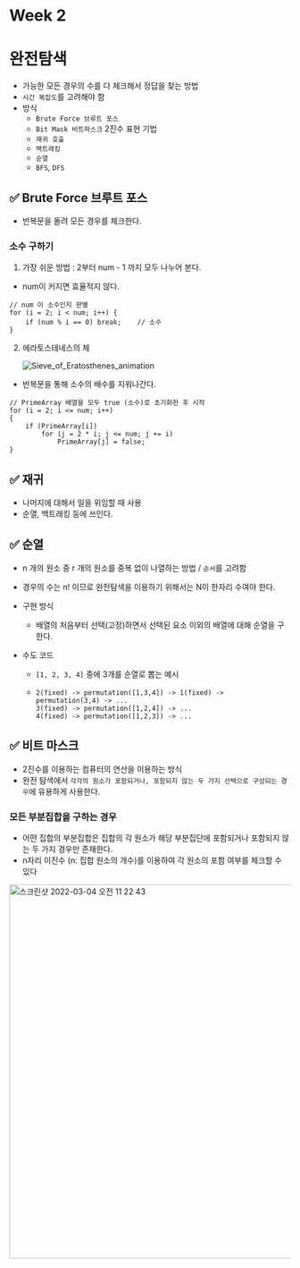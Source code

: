 # Week 2

# 완전탐색

- 가능한 모든 경우의 수를 다 체크해서 정답을 찾는 방법
- `시간 복잡도`를 고려해야 함
- 방식
  - `Brute Force 브루트 포스`
  - `Bit Mask 비트마스크` 2진수 표현 기법
  - `재귀 호출`
  - `백트래킹`
  - `순열`
  - `BFS`, `DFS`

## ✅ Brute Force 브루트 포스

- 반복문을 돌려 모든 경우를 체크한다.

### 소수 구하기

1. 가장 쉬운 방법 : 2부터 num - 1 까지 모두 나누어 본다.

- num이 커지면 효율적지 않다.

```
// num 이 소수인지 판별
for (i = 2; i < num; i++) {
    if (num % i == 0) break;    // 소수
}
```

2. 에라토스테네스의 체

   ![Sieve_of_Eratosthenes_animation](https://user-images.githubusercontent.com/68533016/156683998-40dcf15b-b3c7-42f2-8409-3abd8ac274b4.gif)

- 반복문을 통해 소수의 배수를 지워나간다.

```
// PrimeArray 배열을 모두 true (소수)로 초기화한 후 시작
for (i = 2; i <= num; i++)
{
    if (PrimeArray[i])
        for (j = 2 * i; j <= num; j += i)
            PrimeArray[j] = false;
}
```

## ✅ 재귀

- 나머지에 대해서 일을 위임할 때 사용
- 순열, 백트래킹 등에 쓰인다.

## ✅ 순열

- n 개의 원소 중 r 개의 원소를 중복 없이 나열하는 방법 / `순서`를 고려함
- 경우의 수는 n! 이므로 완전탐색을 이용하기 위해서는 N이 한자리 수여야 한다.
- 구현 방식
  - 배열의 처음부터 선택(고정)하면서 선택된 요소 이외의 배열에 대해 순열을 구한다.
- 수도 코드

  - `[1, 2, 3, 4]` 중에 3개를 순열로 뽑는 예시
  - ```1(fixed) -> permutation([2,3,4]) -> 2(fixed) -> permutation(3,4) -> ...
    2(fixed) -> permutation([1,3,4]) -> 1(fixed) -> permutation(3,4) -> ...
    3(fixed) -> permutation([1,2,4]) -> ...
    4(fixed) -> permutation([1,2,3]) -> ...
    ```

## ✅ 비트 마스크

- 2진수를 이용하는 컴퓨터의 연산을 이용하는 방식
- 완전 탐색에서 `각각의 원소가 포함되거나, 포함되지 않는 두 가지 선택으로 구성되는 경우`에 유용하게 사용한다.

### 모든 부분집합을 구하는 경우

- 어떤 집합의 부분집합은 집합의 각 원소가 해당 부분집단에 포함되거나 포함되지 않는 두 가지 경우만 존재한다.
- n자리 이진수 (n: 집합 원소의 개수)를 이용하여 각 원소의 포함 여부를 체크할 수 있다

<img width="669" alt="스크린샷 2022-03-04 오전 11 22 43" src="https://user-images.githubusercontent.com/68533016/156686951-1a98dc9b-cd2d-4e6a-a9d7-9f6641c3cc3e.png">
